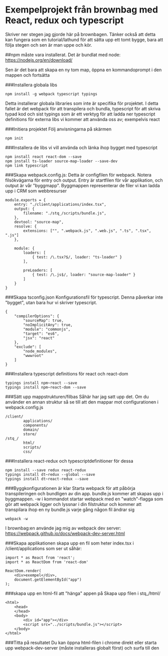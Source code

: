 # Exempelprojekt från brownbag med React, redux och typescript

Skriver ner stegen jag gjorde här på brownbagen. 
Tänker också att detta kan fungera som en tutorial/lathund för att sätta upp ett tomt bygge, bara att följa stegen och sen är man uppe och kör.

##npm måste vara installerat. Det är bundlat med node:
https://nodejs.org/en/download/

Sen är det bara att skapa en ny tom map, öppna en kommandoprompt i den mappen och fortsätta

###Installera globala libs
```
npm install -g webpack typescript typings
```
Detta installerar globala libraries som inte är specifika för projektet. I detta fallet är det webpack för att transpilera och bundla,
typescript för att skriva typad kod och sist typings som är ett verktyg för att ladda ner typescript definitions för externa libs vi 
kommer att använda oss av; exempelvis react

###Initiera projektet
Följ anvisningarna på skärmen
```
npm init
```

###Installera de libs vi vill använda och länka ihop bygget med typescript
```
npm install react react-dom --save
npm install ts-loader source-map-loader --save-dev
npm link typescript
```

###Skapa webpack.config.js:
Detta är configfilen för webpack. Notera filsökvägarna för entry och output. Entry är startfilen för vår applikation, och output är vår
"byggmapp". Byggmappen representerar de filer vi kan ladda upp i CRM som webbresurser
```
module.exports = {
    entry: "./client/applications/index.tsx",
    output: {
        filename: "./stq_/scripts/bundle.js",
    },
    devtool: "source-map",
    resolve: {
        extensions: ["", ".webpack.js", ".web.js", ".ts", ".tsx", ".js"]
    },

    module: {
        loaders: [
            { test: /\.tsx?$/, loader: "ts-loader" }
        ],

        preLoaders: [
            { test: /\.js$/, loader: "source-map-loader" }
        ]
    }
}
```
###Skapa tsconfig.json
Konfigurationsfil för typescript. Denna påverkar inte "bygget", utan bara hur vi skriver typescript.
```
{
    "compilerOptions": {        
        "sourceMap": true,
        "noImplicitAny": true,
        "module": "commonjs",
        "target": "es6",
        "jsx": "react"
    },
    "exclude": [
        "node_modules",
        "wwwroot"
    ]
}
```
###Installera typescript definitions för react och react-dom
```
typings install npm~react --save
typings install npm~react-dom --save
```
###Sätt upp mappstrukturen/filbas
Såhär har jag satt upp det. Om du använder en annan struktur så se till att den mappar mot configurationen i webpack.config.js
```
/client/
        applications/
        components/
        domain/
        store/
/stq_/
        html/
        scripts/
        css/
```
###Installera react-redux och typescriptdefinitioner för dessa
```
npm install --save redux react-redux
typings install dt~redux --global --save
typings install dt~react-redux --save
```

###Byggkonfigurationen är klar
Starta webpack för att påbörja transpileringen och bundligen av din app. bundle.js kommer att skapas upp i byggmappen.
-w i kommandot startar webpack med en "watch"-flagga som gör att webpack ligger och lyssnar i din filstruktur och kommer att transpilara
ihop en ny bundle.js varje gång någon fil ändrar sig
```
webpack -w
```
I brownbag:en använde jag mig av webpack dev server:
https://webpack.github.io/docs/webpack-dev-server.html


###Skapa applikationen
skapa upp en fil som heter index.tsx i /client/applications som ser ut såhär:
```
import * as React from 'react';
import * as ReactDom from 'react-dom'

ReactDom.render(    
    <div>exempel</div>,
    document.getElementById("app")
);
```
###skapa upp en html-fil att "hänga" appen på 
Skapa upp filen i stq_/html/
```
<html>
    <head>
    </head>
    <body>
        <div id="app"></div>
        <script src="../scripts/bundle.js"></script>
    </body>
</html>
```
###Titta på resultatet
Du kan öppna html-filen i chrome direkt eller starta upp webpack-dev-server (måste installeras globalt först) och surfa till den

